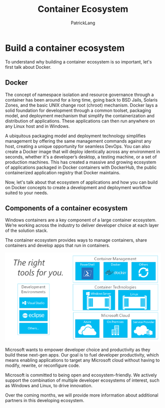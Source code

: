 ﻿---
title: Container Ecosystem
description: Building a Container Ecosystem.
keywords: metadata, containers
author: PatrickLang
ms.date: 04/20/2016
ms.topic: about-article
ms.prod: windows-containers
ms.service: windows-containers
ms.assetid: 29fbe13a-228a-4eaa-9d4d-90ae60da5965
---
# Build a container ecosystem

To understand why building a container ecosystem is so important, let's first talk about Docker.

## Docker

The concept of namespace isolation and resource governance through a container has been around for a long time, going back to BSD Jails, Solaris Zones, and the basic UNIX change root (chroot) mechanism. Docker lays a solid foundation for development through a common toolset, packaging model, and deployment mechanism that simplify the containerization and distribution of applications. These applications can then run anywhere on any Linux host and in Windows.

A ubiquitous packaging model and deployment technology simplifies management by offering the same management commands against any host, creating a unique opportunity for seamless DevOps. You can also create a Docker image that will deploy identically across any environment in seconds, whether it's a developer’s desktop, a testing machine, or a set of production machines. This has created a massive and growing ecosystem of applications packaged in Docker containers with DockerHub, the public containerized application registry that Docker maintains.

Now, let's talk about that ecosystem of applications and how you can build on Docker concepts to create a development and deployment workflow suited to your needs.

## Components of a container ecosystem

Windows containers are a key component of a large container ecosystem. We’re working across the industry to deliver developer choice at each layer of the solution stack.

The container ecosystem provides ways to manage containers, share containers and develop apps that run in containers.

![](media/containerEcosystem.png)

Microsoft wants to empower developer choice and productivity as they build these next-gen apps. Our goal is to fuel developer productivity, which means enabling applications to target any Microsoft cloud without having to modify, rewrite, or reconfigure code.

Microsoft is committed to being open and ecosystem-friendly. We actively support the combination of multiple developer ecosystems of interest, such as Windows and Linux, to drive innovation.

Over the coming months, we will provide more information about additional partners in this developing ecosystem.
